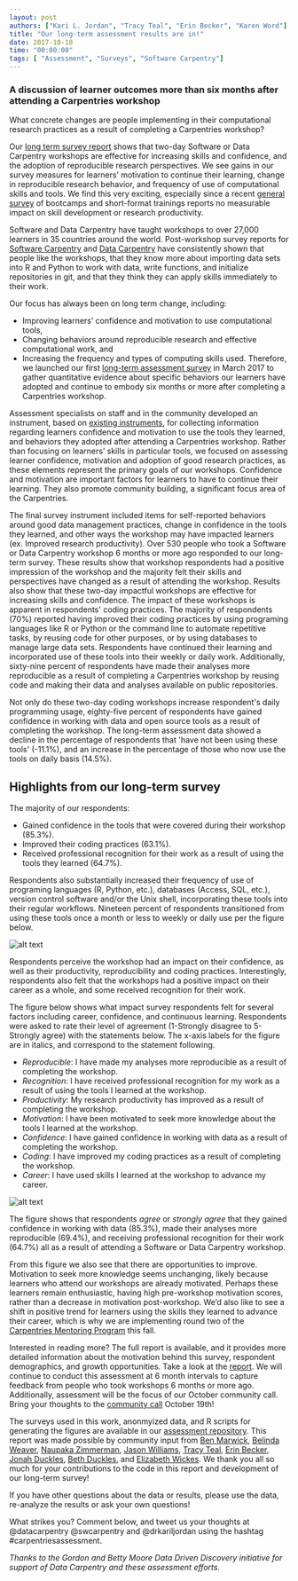 ```yaml
---
layout: post
authors: ["Kari L. Jordan", "Tracy Teal", "Erin Becker", "Karen Word"]
title: "Our long-term assessment results are in!"
date: 2017-10-18
time: "00:00:00"
tags: [ "Assessment", "Surveys", "Software Carpentry"]
---
```


### A discussion of learner outcomes more than six months after attending a Carpentries workshop

What concrete changes are people implementing in their computational research practices as a result of completing a Carpentries workshop?

Our [long term survey report](https://carpentries.github.io/assessment/learner-assessment/archives/2017/code/longtermreport_October2017.html) shows that two-day Software or Data Carpentry workshops are effective for increasing skills and confidence, and the adoption of reproducible research perspectives. We see gains in our survey measures for learners’ motivation to continue their learning, change in reproducible research behavior, and frequency of use of computational skills and tools. We find this very exciting, especially since a recent [general survey](http://www.pnas.org/content/114/37/9854) of bootcamps and short-format trainings reports no measurable impact on skill development or research productivity.

Software and Data Carpentry have taught workshops to over 27,000 learners in 35 countries around the world. Post-workshop survey reports for [Software Carpentry](https://carpentries.github.io/assessment/learner-assessment/archives/2017/code/2017-July-post.html) and [Data Carpentry](https://carpentries.github.io/assessment/learner-assessment/archives/2017/code/2017-December-post.html) have consistently shown that people like the workshops, that they know more about importing data sets into R and Python to work with data, write functions, and initialize repositories in git, and that they think they can apply skills immediately to their work. 

Our focus has always been on long term change, including:
+ Improving learners’ confidence and motivation to use computational tools,
+ Changing behaviors around reproducible research and effective computational work, and 
+ Increasing the frequency and types of computing skills used. Therefore, we launched our first 
[long-term assessment survey](https://github.com/carpentries/assessment/blob/master/learner-assessment/documents/longterm_survey_current.pdf) in March 2017 to gather quantitative evidence about specific behaviors our learners have adopted and continue to embody six months or more after completing a Carpentries workshop.

Assessment specialists on staff and in the community developed an instrument, based on [existing instruments](https://docs.google.com/document/d/1FizxSvmlHTtu6t1yewJsChlen6pPDY0Vd6WYNmc07oU/edit), for collecting information regarding learners confidence and motivation to use the tools they learned, and behaviors they adopted after attending a Carpentries workshop. Rather than focusing on learners’ skills in particular tools, we focused on assessing learner confidence, motivation and adoption of good research practices, as these elements represent the primary goals of our workshops. Confidence and motivation are important factors for learners to have to continue their learning. They also promote community building, a significant focus area of the Carpentries.

The final survey instrument included items for self-reported behaviors around good data management practices, change in confidence in the tools they learned, and other ways the workshop may have impacted learners (ex. Improved research productivity). Over 530 people who took a Software or Data Carpentry workshop 6 months or more ago responded to our long-term survey. These results show that workshop respondents had a positive impression of the workshop and the majority felt their skills and perspectives have changed as a result of attending the workshop. Results also show that these two-day impactful workshops are effective for increasing skills and confidence. The impact of these workshops is apparent in respondents' coding practices. The majority of respondents (70%) reported having improved their coding practices by using programing languages like R or Python or the command line to automate repetitive tasks, by reusing code for other purposes, or by using databases to manage large data sets. Respondents have continued their learning and incorporated use of these tools into their weekly or daily work. Additionally, sixty-nine percent of respondents have made their analyses more reproducible as a result of completing a Carpentries workshop by reusing code and making their data and analyses available on public repositories.

Not only do these two-day coding workshops increase respondent's daily programming usage, eighty-five percent of respondents have gained confidence in working with data and open source tools as a result of completing the workshop. The long-term assessment data showed a decline in the percentage of respondents that 'have not been using these tools' (-11.1%), and an increase in the percentage of those who now use the tools on daily basis (14.5%). 

## Highlights from our long-term survey

The majority of our respondents:
+ Gained confidence in the tools that were covered during their workshop (85.3%).
+ Improved their coding practices (63.1%).
+ Received professional recognition for their work as a result of using the tools they learned (64.7%).

Respondents also substantially increased their frequency of use of programing languages (R, Python, etc.), databases (Access, SQL, etc.), version control software and/or the Unix shell, incorporating these tools into their regular workflows. Nineteen percent of respondents transitioned from using these tools once a month or less to weekly or daily use per the figure below.

![alt text](https://raw.github.com/carpentries/assessment/master/learner-assessment/archives/2017/code/figures/change_in_programming_usage.png)

Respondents perceive the workshop had an impact on their confidence, as well as their productivity, reproducibility and coding practices. Interestingly, respondents also felt that the workshops had a positive impact on their career as a whole, and some received recognition for their work. 

The figure below shows what impact survey respondents felt for several factors including career, confidence, and continuous learning. Respondents were asked to rate their level of agreement (1-Strongly disagree to 5-Strongly agree) with the statements below. The x-axis labels for the figure are in italics, and correspond to the statement following.
+ *Reproducible*: I have made my analyses more reproducible as a result of completing the workshop.
+ *Recognition*: I have received professional recognition for my work as a result of using the tools I learned at the workshop.
+ *Productivity*: My research productivity has improved as a result of completing the workshop.
+ *Motivation*: I have been motivated to seek more knowledge about the tools I learned at the workshop.
+ *Confidence*: I have gained confidence in working with data as a result of completing the workshop.
+ *Coding*: I have improved my coding practices as a result of completing the workshop.
+ *Career*: I have used skills I learned at the workshop to advance my career.

![alt text](https://raw.github.com/carpentries/assessment/master/learner-assessment/archives/2017/code/figures/workshop_impact_heatmap-1.png) 

The figure shows that respondents *agree* or *strongly agree* that they gained confidence in working with data (85.3%), made their analyses more reproducible (69.4%), and receiving professional recognition for their work (64.7%) all as a result of attending a Software or Data Carpentry workshop.

From this figure we also see that there are opportunities to improve. Motivation to seek more knowledge seems unchanging, likely because learners who attend our workshops are already motivated. Perhaps these learners remain enthusiastic, having high pre-workshop motivation scores, rather than a decrease in motivation post-workshop. We’d also like to see a shift in positive trend for learners using the skills they learned to advance their career, which is why we are implementing round two of the [Carpentries Mentoring Program](http://www.datacarpentry.org/blog/mentoring-round-2/) this fall.

Interested in reading more? The full report is available, and it provides more detailed information about the motivation behind this survey, respondent demographics, and growth opportunities. Take a look at the [report](https://carpentries.github.io/assessment/learner-assessment/archives/2017/code/longtermreport_October2017.html). We will continue to conduct this assessment at 6 month intervals to capture feedback from people who took workshops 6 months or more ago. Additionally, assessment will be the focus of our October community call. Bring your thoughts to the [community call](http://pad.software-carpentry.org/community-call-2017-10-19) October 19th!

The surveys used in this work, anonmyized data, and R scripts for generating the figures are available in our [assessment repository](https://github.com/carpentries/assessment/). This report was made possible by community input from [Ben Marwick](https://github.com/benmarwick), [Belinda Weaver](https://github.com/weaverbel), [Naupaka Zimmerman](https://github.com/naupaka), [Jason Williams](https://github.com/JasonJWilliamsNY), [Tracy Teal](https://github.com/tracykteal), [Erin Becker](https://github.com/ErinBecker), [Jonah Duckles](https://github.com/jduckles), [Beth Duckles](https://github.com/bduckles), and [Elizabeth Wickes](https://github.com/elliewix). We thank you all so much for your contributions to the code in this report and development of our long-term survey!

If you have other questions about the data or results, please use the data, re-analyze the results or ask your own questions! 

What strikes you? Comment below, and tweet us your thoughts at @datacarpentry @swcarpentry and @drkariljordan using the hashtag #carpentriesassessment. 

*Thanks to the Gordon and Betty Moore Data Driven Discovery initiative for support of Data Carpentry and these assessment efforts.*
